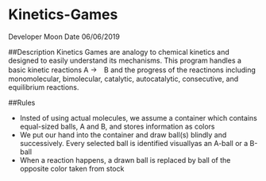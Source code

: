 # Kinetics-Games
Developer Moon
Date 06/06/2019

##Description
Kinetics Games are analogy to chemical kinetics and designed to easily understand its mechanisms. This program handles a basic kinetic reactions A →　B and the progress of the reactinons including monomolecular, bimolecular, catalytic, autocatalytic, consecutive, and equilibrium reactions. 

##Rules
* Insted of using actual molecules, we assume a container which contains equal-sized balls, A and B, and stores information as colors
* We put our hand into the container and draw ball(s) blindly and successively. Every selected ball is identified visuallyas an A-ball or a B-ball
* When a reaction happens, a drawn ball is replaced by ball of the opposite color taken from stock
